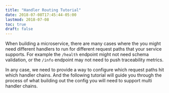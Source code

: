 ```yaml
---
title: "Handler Routing Tutorial"
date: 2018-07-08T17:45:44-05:00
lastmod: 2018-07-08
toc: true
draft: false
---
```


When building a microservice, there are many cases where the you might need different handlers to 
run for different request paths that your service supports. For example the `/health` endpoint might
not need schema validation, or the `/info` endpoint may not need to push traceability metrics. 

In any case, we need to provide a way to configure which request paths hit which handler chains. And
the following tutorial will guide you through the process of what building out the config you will need
to support multi handler chains. 
